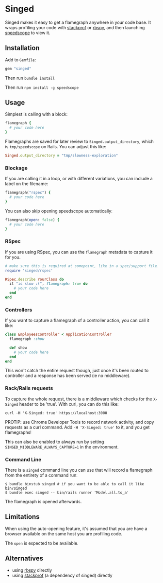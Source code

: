 # Singed

Singed makes it easy to get a flamegraph anywhere in your code base. It wraps profiling your code with [stackprof](https://github.com/tmm1/stackprof) or [rbspy](https://github.com/rbspy/rbspy), and then launching [speedscope](https://github.com/jlfwong/speedscope) to view it.

## Installation

Add to `Gemfile`:

```ruby
gem "singed"
```

Then run `bundle install`

Then run `npm install -g speedscope`

## Usage

Simplest is calling with a block:

```ruby
flamegraph {
  # your code here
}
```

Flamegraphs are saved for later review to `Singed.output_directory`, which is `tmp/speedscope` on Rails. You can adjust this like:

```ruby
Singed.output_directory = "tmp/slowness-exploration"
```

### Blockage
If you are calling it in a loop, or with different variations, you can include a label on the filename:

```ruby
flamegraph("rspec") {
  # your code here
}
```

You can also skip opening speedscope automatically:

```ruby
flamegraph(open: false) {
  # your code here
}
```

### RSpec

If you are using RSpec, you can use the `flamegraph` metadata to capture it for you.

```ruby
# make sure this is required at somepoint, like in a spec/support file!
require 'singed/rspec' 

RSpec.describe YourClass do
  it "is slow :(", flamegraph: true do
    # your code here
  end
end
```

### Controllers

If you want to capture a flamegraph of a controller action, you can call it like:

```ruby
class EmployeesController < ApplicationController
  flamegraph :show

  def show
    # your code here
  end
end
```

This won't catch the entire request though, just once it's been routed to controller and a response has been served (ie no middleware).

### Rack/Rails requests

To capture the whole request, there is a middleware which checks for the  `X-Singed` header to be 'true'. With curl, you can do this like:

```shell
curl -H 'X-Singed: true' https://localhost:3000
```

PROTIP: use Chrome Developer Tools to record network activity, and copy requests as a curl command. Add `-H 'X-Singed: true'` to it, and you get flamegraphs!

This can also be enabled to always run by setting `SINGED_MIDDLEWARE_ALWAYS_CAPTURE=1`  in the environment.

### Command Line

There is a `singed` command line you can use that will record a flamegraph from the entirety of a command run:

```shell
$ bundle binstub singed # if you want to be able to call it like bin/singed
$ bundle exec singed -- bin/rails runner 'Model.all.to_a'
```

The flamegraph is opened afterwards.


## Limitations

When using the auto-opening feature, it's assumed that you are have a browser available on the same host you are profiling code.

The `open` is expected to be available.

## Alternatives

- using [rbspy](https://rbspy.github.io/) directly
- using [stackprof](https://github.com/tmm1/stackprof) (a dependency of singed) directly
